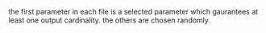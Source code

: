the first parameter in each file is a selected parameter which gaurantees at least one output cardinality.
the others are chosen randomly. 